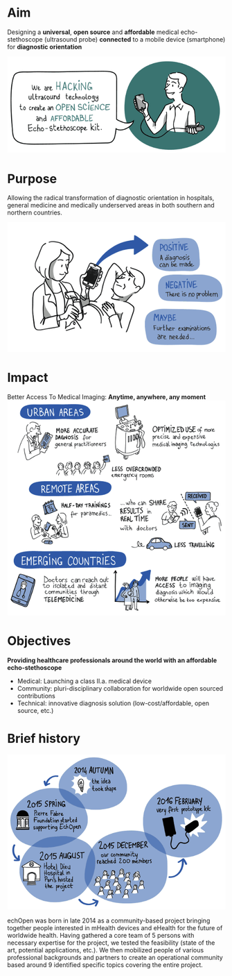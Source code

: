 # Aim
Designing a **universal**, **open source** and **affordable** medical echo-stethoscope (ultrasound probe) **connected** to a mobile device (smartphone) for **diagnostic orientation** 

![echOpen is a medical project with a community management challenge and a technical outcome](images/echOpen_Hacking.png)

# Purpose
Allowing the radical transformation of diagnostic orientation in hospitals, general medicine and medically underserved areas in both southern and northern countries.

![](images/disruptive_diagnosis_technology.png)

# Impact
Better Access To Medical Imaging: **Anytime, anywhere, any moment**
![](images/echopen_areaofuse.png)

# Objectives 
**Providing healthcare professionals around the world with an affordable echo-stethoscope**

- Medical: Launching a class II.a. medical device 
- Community: pluri-disciplinary collaboration for worldwide open sourced contributions
- Technical: innovative diagnosis solution (low-cost/affordable, open source, etc.)

# Brief history
![echOpen history](images/echopen-history.png)

echOpen was born in late 2014 as a community-based project bringing together people interested in mHealth devices and eHealth for the future of worldwide health. Having gathered a core team of 5 persons with necessary expertise for the project, we tested the feasibility (state of the art, potential applications, etc.). We then mobilized people of various professional backgrounds and partners to create an operational community based around 9 identified specific topics covering the entire project.
